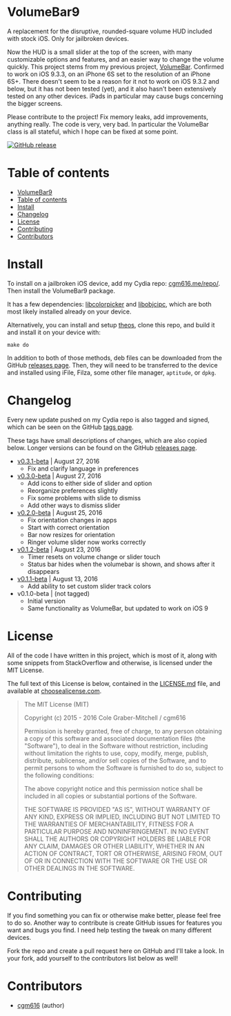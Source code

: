 VolumeBar9
==========

A replacement for the disruptive, rounded-square volume HUD included with stock iOS. Only for jailbroken devices.

Now the HUD is a small slider at the top of the screen, with many customizable options and features, and an easier way to change the volume quickly. This project stems from my previous project, [VolumeBar](https://github.com/cgm616/VolumeBar). Confirmed to work on iOS 9.3.3, on an iPhone 6S set to the resolution of an iPhone 6S+. There doesn't seem to be a reason for it not to work on iOS 9.3.2 and below, but it has not been tested (yet), and it also hasn't been extensively tested on any other devices. iPads in particular may cause bugs concerning the bigger screens.

Please contribute to the project! Fix memory leaks, add improvements, anything really. The code is very, very bad. In particular the VolumeBar class is all stateful, which I hope can be fixed at some point.

[![GitHub release](https://img.shields.io/github/release/cgm616/volumebar9.svg?maxAge=2592000)](https://github.com/cgm616/VolumeBar9/releases)

Table of contents
=================

- [VolumeBar9](#volumebar9)
- [Table of contents](#table-of-contents)
- [Install](#install)
- [Changelog](#changelog)
- [License](#license)
- [Contributing](#contributing)
- [Contributors](#contributors)


Install
=======

To install on a jailbroken iOS device, add my Cydia repo: [cgm616.me/repo/](https://cgm616.me/repo/). Then install the VolumeBar9 package.

It has a few dependencies: [libcolorpicker](http://git.pixelfiredev.com/pixelfire/libcolorpicker) and [libobjcipc](https://github.com/a1anyip/libobjcipc), which are both most likely installed already on your device.

Alternatively, you can install and setup [theos](https://github.com/theos/theos), clone this repo, and build it and install it on your device with:

    make do

In addition to both of those methods, deb files can be downloaded from the GitHub [releases page](https://github.com/cgm616/VolumeBar9/releases). Then, they will need to be transferred to the device and installed using iFile, Filza, some other file manager, `aptitude`, or `dpkg`.


Changelog
=========

Every new update pushed on my Cydia repo is also tagged and signed, which can be seen on the GitHub [tags page](https://github.com/cgm616/VolumeBar9/tags).

These tags have small descriptions of changes, which are also copied below. Longer versions can be found on the GitHub [releases page](https://github.com/cgm616/VolumeBar9/releases).

- [v0.3.1-beta](https://github.com/cgm616/VolumeBar9/releases/tag/v0.3.1-beta) | August 27, 2016
  - Fix and clarify language in preferences
- [v0.3.0-beta](https://github.com/cgm616/VolumeBar9/releases/tag/v0.3.0-beta) | August 27, 2016
  - Add icons to either side of slider and option
  - Reorganize preferences slightly
  - Fix some problems with slide to dismiss
  - Add other ways to dismiss slider
- [v0.2.0-beta](https://github.com/cgm616/VolumeBar9/releases/tag/v0.2.0-beta) | August 25, 2016
  - Fix orientation changes in apps
  - Start with correct orientation
  - Bar now resizes for orientation
  - Ringer volume slider now works correctly
- [v0.1.2-beta](https://github.com/cgm616/VolumeBar9/releases/tag/v0.1.2-beta) | August 23, 2016
  - Timer resets on volume change or slider touch
  - Status bar hides when the volumebar is shown, and shows after it disappears
- [v0.1.1-beta](https://github.com/cgm616/VolumeBar9/releases/tag/v0.1.1-beta) | August 13, 2016
  - Add ability to set custom slider track colors
- v0.1.0-beta | (not tagged)
  - Initial version
  - Same functionality as VolumeBar, but updated to work on iOS 9


License
=======

All of the code I have written in this project, which is most of it, along with some snippets from StackOverflow and otherwise, is licensed under the MIT License.

The full text of this License is below, contained in the [LICENSE.md](https://github.com/cgm616/VolumeBar9/blob/master/LICENSE.md) file, and available at [choosealicense.com](http://choosealicense.com/licenses/mit/).

> The MIT License (MIT)
>
> Copyright (c) 2015 - 2016 Cole Graber-Mitchell / cgm616
>
> Permission is hereby granted, free of charge, to any person obtaining a copy
> of this software and associated documentation files (the "Software"), to deal
> in the Software without restriction, including without limitation the rights
> to use, copy, modify, merge, publish, distribute, sublicense, and/or sell
> copies of the Software, and to permit persons to whom the Software is
> furnished to do so, subject to the following conditions:
>
> The above copyright notice and this permission notice shall be included in all
copies or substantial portions of the Software.
>
> THE SOFTWARE IS PROVIDED "AS IS", WITHOUT WARRANTY OF ANY KIND, EXPRESS OR
> IMPLIED, INCLUDING BUT NOT LIMITED TO THE WARRANTIES OF MERCHANTABILITY,
> FITNESS FOR A PARTICULAR PURPOSE AND NONINFRINGEMENT. IN NO EVENT SHALL THE
> AUTHORS OR COPYRIGHT HOLDERS BE LIABLE FOR ANY CLAIM, DAMAGES OR OTHER
> LIABILITY, WHETHER IN AN ACTION OF CONTRACT, TORT OR OTHERWISE, ARISING FROM,
> OUT OF OR IN CONNECTION WITH THE SOFTWARE OR THE USE OR OTHER DEALINGS IN THE
> SOFTWARE.


Contributing
============

If you find something you can fix or otherwise make better, please feel free to do so. Another way to contribute is create GitHub issues for features you want and bugs you find. I need help testing the tweak on many different devices.

Fork the repo and create a pull request here on GitHub and I'll take a look. In your fork, add yourself to the contributors list below as well!


Contributors
============

- [cgm616](https://github.com/cgm616) (author)
